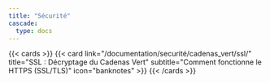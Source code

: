 ```yaml
---
title: "Sécurité"
cascade:
  type: docs
---
```


<!-- markdownlint-disable MD033 MD034-->

{{< cards >}}
  {{< card link="/documentation/securité/cadenas_vert/ssl/" title="SSL : Décryptage du Cadenas Vert" subtitle="Comment fonctionne le HTTPS (SSL/TLS)" icon="banknotes" >}}
{{< /cards >}}
